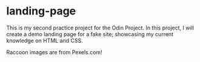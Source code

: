# landing-page

This is my second practice project for the Odin Project. In this project, I will create a demo landing page for a fake site; showcasing my current knowledge on HTML and CSS.

Raccoon images are from Pexels.com!